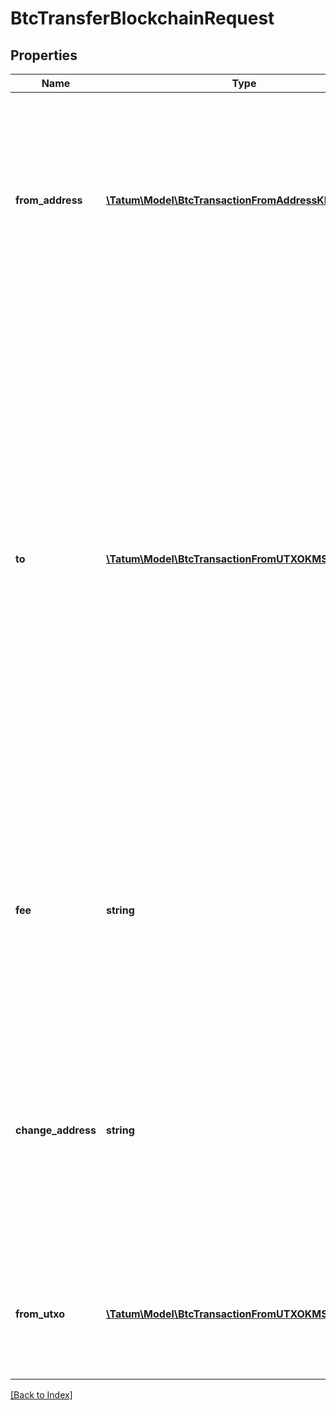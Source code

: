 # BtcTransferBlockchainRequest

## Properties

Name | Type | Description | Notes
------------ | ------------- | ------------- | -------------
**from_address** | [**\Tatum\Model\BtcTransactionFromAddressKMSSource[]**](BtcTransactionFromAddressKMSSource.md) | The array of blockchain addresses to send the assets from and their signature IDs. For each address, the last 100 transactions are scanned for any UTXO to be included in the transaction. |
**to** | [**\Tatum\Model\BtcTransactionFromUTXOKMSTarget[]**](BtcTransactionFromUTXOKMSTarget.md) | The array of blockchain addresses to send the assets to and the amounts that each address should receive (in BTC). The difference between the UTXOs calculated in the <code>fromUTXO</code> section and the total amount to receive calculated in the <code>to</code> section will be used as the gas fee. To explicitly specify the fee amount and the blockchain address where any extra funds remaining after covering the fee will be sent, set the <code>fee</code> and <code>changeAddress</code> parameters. |
**fee** | **string** | The fee to be paid for the transaction (in BTC); if you are using this parameter, you have to also use the <code>changeAddress</code> parameter because these two parameters only work together. | [optional]
**change_address** | **string** | The blockchain address to send any extra assets remaning after covering the fee; if you are using this parameter, you have to also use the <code>fee</code> parameter because these two parameters only work together. | [optional]
**from_utxo** | [**\Tatum\Model\BtcTransactionFromUTXOKMSSource[]**](BtcTransactionFromUTXOKMSSource.md) | The array of transaction hashes, indexes of its UTXOs, and the signature IDs of the associated blockchain addresses |

[[Back to Index]](../index.md)
